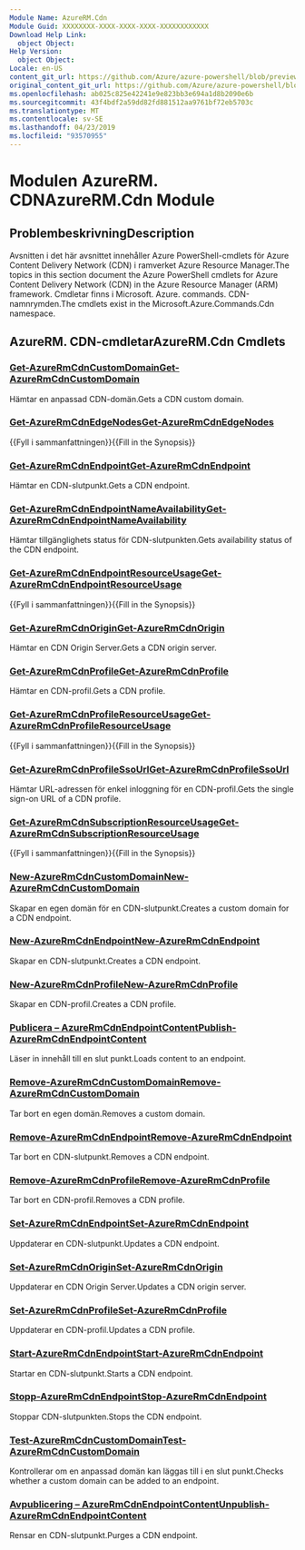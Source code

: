 ```yaml
---
Module Name: AzureRM.Cdn
Module Guid: XXXXXXXX-XXXX-XXXX-XXXX-XXXXXXXXXXXX
Download Help Link:
  object Object: 
Help Version:
  object Object: 
Locale: en-US
content_git_url: https://github.com/Azure/azure-powershell/blob/preview/src/ResourceManager/Cdn/Commands.Cdn/help/AzureRM.Cdn.md
original_content_git_url: https://github.com/Azure/azure-powershell/blob/preview/src/ResourceManager/Cdn/Commands.Cdn/help/AzureRM.Cdn.md
ms.openlocfilehash: ab025c825e42241e9e823bb3e694a1d8b2090e6b
ms.sourcegitcommit: 43f4bdf2a59dd82fd881512aa9761bf72eb5703c
ms.translationtype: MT
ms.contentlocale: sv-SE
ms.lasthandoff: 04/23/2019
ms.locfileid: "93570955"
---
```

# <span data-ttu-id="6aacc-101">Modulen AzureRM. CDN</span><span class="sxs-lookup"><span data-stu-id="6aacc-101">AzureRM.Cdn Module</span></span>
## <span data-ttu-id="6aacc-102">Problembeskrivning</span><span class="sxs-lookup"><span data-stu-id="6aacc-102">Description</span></span>
<span data-ttu-id="6aacc-103">Avsnitten i det här avsnittet innehåller Azure PowerShell-cmdlets för Azure Content Delivery Network (CDN) i ramverket Azure Resource Manager.</span><span class="sxs-lookup"><span data-stu-id="6aacc-103">The topics in this section document the Azure PowerShell cmdlets for Azure Content Delivery Network (CDN) in the Azure Resource Manager (ARM) framework.</span></span> <span data-ttu-id="6aacc-104">Cmdletar finns i Microsoft. Azure. commands. CDN-namnrymden.</span><span class="sxs-lookup"><span data-stu-id="6aacc-104">The cmdlets exist in the Microsoft.Azure.Commands.Cdn namespace.</span></span>

## <span data-ttu-id="6aacc-105">AzureRM. CDN-cmdletar</span><span class="sxs-lookup"><span data-stu-id="6aacc-105">AzureRM.Cdn Cmdlets</span></span>
### [<span data-ttu-id="6aacc-106">Get-AzureRmCdnCustomDomain</span><span class="sxs-lookup"><span data-stu-id="6aacc-106">Get-AzureRmCdnCustomDomain</span></span>](Get-AzureRmCdnCustomDomain.md)
<span data-ttu-id="6aacc-107">Hämtar en anpassad CDN-domän.</span><span class="sxs-lookup"><span data-stu-id="6aacc-107">Gets a CDN custom domain.</span></span>

### [<span data-ttu-id="6aacc-108">Get-AzureRmCdnEdgeNodes</span><span class="sxs-lookup"><span data-stu-id="6aacc-108">Get-AzureRmCdnEdgeNodes</span></span>](Get-AzureRmCdnEdgeNodes.md)
<span data-ttu-id="6aacc-109">{{Fyll i sammanfattningen}}</span><span class="sxs-lookup"><span data-stu-id="6aacc-109">{{Fill in the Synopsis}}</span></span>

### [<span data-ttu-id="6aacc-110">Get-AzureRmCdnEndpoint</span><span class="sxs-lookup"><span data-stu-id="6aacc-110">Get-AzureRmCdnEndpoint</span></span>](Get-AzureRmCdnEndpoint.md)
<span data-ttu-id="6aacc-111">Hämtar en CDN-slutpunkt.</span><span class="sxs-lookup"><span data-stu-id="6aacc-111">Gets a CDN endpoint.</span></span>

### [<span data-ttu-id="6aacc-112">Get-AzureRmCdnEndpointNameAvailability</span><span class="sxs-lookup"><span data-stu-id="6aacc-112">Get-AzureRmCdnEndpointNameAvailability</span></span>](Get-AzureRmCdnEndpointNameAvailability.md)
<span data-ttu-id="6aacc-113">Hämtar tillgänglighets status för CDN-slutpunkten.</span><span class="sxs-lookup"><span data-stu-id="6aacc-113">Gets availability status of the CDN endpoint.</span></span>

### [<span data-ttu-id="6aacc-114">Get-AzureRmCdnEndpointResourceUsage</span><span class="sxs-lookup"><span data-stu-id="6aacc-114">Get-AzureRmCdnEndpointResourceUsage</span></span>](Get-AzureRmCdnEndpointResourceUsage.md)
<span data-ttu-id="6aacc-115">{{Fyll i sammanfattningen}}</span><span class="sxs-lookup"><span data-stu-id="6aacc-115">{{Fill in the Synopsis}}</span></span>

### [<span data-ttu-id="6aacc-116">Get-AzureRmCdnOrigin</span><span class="sxs-lookup"><span data-stu-id="6aacc-116">Get-AzureRmCdnOrigin</span></span>](Get-AzureRmCdnOrigin.md)
<span data-ttu-id="6aacc-117">Hämtar en CDN Origin Server.</span><span class="sxs-lookup"><span data-stu-id="6aacc-117">Gets a CDN origin server.</span></span>

### [<span data-ttu-id="6aacc-118">Get-AzureRmCdnProfile</span><span class="sxs-lookup"><span data-stu-id="6aacc-118">Get-AzureRmCdnProfile</span></span>](Get-AzureRmCdnProfile.md)
<span data-ttu-id="6aacc-119">Hämtar en CDN-profil.</span><span class="sxs-lookup"><span data-stu-id="6aacc-119">Gets a CDN profile.</span></span>

### [<span data-ttu-id="6aacc-120">Get-AzureRmCdnProfileResourceUsage</span><span class="sxs-lookup"><span data-stu-id="6aacc-120">Get-AzureRmCdnProfileResourceUsage</span></span>](Get-AzureRmCdnProfileResourceUsage.md)
<span data-ttu-id="6aacc-121">{{Fyll i sammanfattningen}}</span><span class="sxs-lookup"><span data-stu-id="6aacc-121">{{Fill in the Synopsis}}</span></span>

### [<span data-ttu-id="6aacc-122">Get-AzureRmCdnProfileSsoUrl</span><span class="sxs-lookup"><span data-stu-id="6aacc-122">Get-AzureRmCdnProfileSsoUrl</span></span>](Get-AzureRmCdnProfileSsoUrl.md)
<span data-ttu-id="6aacc-123">Hämtar URL-adressen för enkel inloggning för en CDN-profil.</span><span class="sxs-lookup"><span data-stu-id="6aacc-123">Gets the single sign-on URL of a CDN profile.</span></span>

### [<span data-ttu-id="6aacc-124">Get-AzureRmCdnSubscriptionResourceUsage</span><span class="sxs-lookup"><span data-stu-id="6aacc-124">Get-AzureRmCdnSubscriptionResourceUsage</span></span>](Get-AzureRmCdnSubscriptionResourceUsage.md)
<span data-ttu-id="6aacc-125">{{Fyll i sammanfattningen}}</span><span class="sxs-lookup"><span data-stu-id="6aacc-125">{{Fill in the Synopsis}}</span></span>

### [<span data-ttu-id="6aacc-126">New-AzureRmCdnCustomDomain</span><span class="sxs-lookup"><span data-stu-id="6aacc-126">New-AzureRmCdnCustomDomain</span></span>](New-AzureRmCdnCustomDomain.md)
<span data-ttu-id="6aacc-127">Skapar en egen domän för en CDN-slutpunkt.</span><span class="sxs-lookup"><span data-stu-id="6aacc-127">Creates a custom domain for a CDN endpoint.</span></span>

### [<span data-ttu-id="6aacc-128">New-AzureRmCdnEndpoint</span><span class="sxs-lookup"><span data-stu-id="6aacc-128">New-AzureRmCdnEndpoint</span></span>](New-AzureRmCdnEndpoint.md)
<span data-ttu-id="6aacc-129">Skapar en CDN-slutpunkt.</span><span class="sxs-lookup"><span data-stu-id="6aacc-129">Creates a CDN endpoint.</span></span>

### [<span data-ttu-id="6aacc-130">New-AzureRmCdnProfile</span><span class="sxs-lookup"><span data-stu-id="6aacc-130">New-AzureRmCdnProfile</span></span>](New-AzureRmCdnProfile.md)
<span data-ttu-id="6aacc-131">Skapar en CDN-profil.</span><span class="sxs-lookup"><span data-stu-id="6aacc-131">Creates a CDN profile.</span></span>

### [<span data-ttu-id="6aacc-132">Publicera – AzureRmCdnEndpointContent</span><span class="sxs-lookup"><span data-stu-id="6aacc-132">Publish-AzureRmCdnEndpointContent</span></span>](Publish-AzureRmCdnEndpointContent.md)
<span data-ttu-id="6aacc-133">Läser in innehåll till en slut punkt.</span><span class="sxs-lookup"><span data-stu-id="6aacc-133">Loads content to an endpoint.</span></span>

### [<span data-ttu-id="6aacc-134">Remove-AzureRmCdnCustomDomain</span><span class="sxs-lookup"><span data-stu-id="6aacc-134">Remove-AzureRmCdnCustomDomain</span></span>](Remove-AzureRmCdnCustomDomain.md)
<span data-ttu-id="6aacc-135">Tar bort en egen domän.</span><span class="sxs-lookup"><span data-stu-id="6aacc-135">Removes a custom domain.</span></span>

### [<span data-ttu-id="6aacc-136">Remove-AzureRmCdnEndpoint</span><span class="sxs-lookup"><span data-stu-id="6aacc-136">Remove-AzureRmCdnEndpoint</span></span>](Remove-AzureRmCdnEndpoint.md)
<span data-ttu-id="6aacc-137">Tar bort en CDN-slutpunkt.</span><span class="sxs-lookup"><span data-stu-id="6aacc-137">Removes a CDN endpoint.</span></span>

### [<span data-ttu-id="6aacc-138">Remove-AzureRmCdnProfile</span><span class="sxs-lookup"><span data-stu-id="6aacc-138">Remove-AzureRmCdnProfile</span></span>](Remove-AzureRmCdnProfile.md)
<span data-ttu-id="6aacc-139">Tar bort en CDN-profil.</span><span class="sxs-lookup"><span data-stu-id="6aacc-139">Removes a CDN profile.</span></span>

### [<span data-ttu-id="6aacc-140">Set-AzureRmCdnEndpoint</span><span class="sxs-lookup"><span data-stu-id="6aacc-140">Set-AzureRmCdnEndpoint</span></span>](Set-AzureRmCdnEndpoint.md)
<span data-ttu-id="6aacc-141">Uppdaterar en CDN-slutpunkt.</span><span class="sxs-lookup"><span data-stu-id="6aacc-141">Updates a CDN endpoint.</span></span>

### [<span data-ttu-id="6aacc-142">Set-AzureRmCdnOrigin</span><span class="sxs-lookup"><span data-stu-id="6aacc-142">Set-AzureRmCdnOrigin</span></span>](Set-AzureRmCdnOrigin.md)
<span data-ttu-id="6aacc-143">Uppdaterar en CDN Origin Server.</span><span class="sxs-lookup"><span data-stu-id="6aacc-143">Updates a CDN origin server.</span></span>

### [<span data-ttu-id="6aacc-144">Set-AzureRmCdnProfile</span><span class="sxs-lookup"><span data-stu-id="6aacc-144">Set-AzureRmCdnProfile</span></span>](Set-AzureRmCdnProfile.md)
<span data-ttu-id="6aacc-145">Uppdaterar en CDN-profil.</span><span class="sxs-lookup"><span data-stu-id="6aacc-145">Updates a CDN profile.</span></span>

### [<span data-ttu-id="6aacc-146">Start-AzureRmCdnEndpoint</span><span class="sxs-lookup"><span data-stu-id="6aacc-146">Start-AzureRmCdnEndpoint</span></span>](Start-AzureRmCdnEndpoint.md)
<span data-ttu-id="6aacc-147">Startar en CDN-slutpunkt.</span><span class="sxs-lookup"><span data-stu-id="6aacc-147">Starts a CDN endpoint.</span></span>

### [<span data-ttu-id="6aacc-148">Stopp-AzureRmCdnEndpoint</span><span class="sxs-lookup"><span data-stu-id="6aacc-148">Stop-AzureRmCdnEndpoint</span></span>](Stop-AzureRmCdnEndpoint.md)
<span data-ttu-id="6aacc-149">Stoppar CDN-slutpunkten.</span><span class="sxs-lookup"><span data-stu-id="6aacc-149">Stops the CDN endpoint.</span></span>

### [<span data-ttu-id="6aacc-150">Test-AzureRmCdnCustomDomain</span><span class="sxs-lookup"><span data-stu-id="6aacc-150">Test-AzureRmCdnCustomDomain</span></span>](Test-AzureRmCdnCustomDomain.md)
<span data-ttu-id="6aacc-151">Kontrollerar om en anpassad domän kan läggas till i en slut punkt.</span><span class="sxs-lookup"><span data-stu-id="6aacc-151">Checks whether a custom domain can be added to an endpoint.</span></span>

### [<span data-ttu-id="6aacc-152">Avpublicering – AzureRmCdnEndpointContent</span><span class="sxs-lookup"><span data-stu-id="6aacc-152">Unpublish-AzureRmCdnEndpointContent</span></span>](Unpublish-AzureRmCdnEndpointContent.md)
<span data-ttu-id="6aacc-153">Rensar en CDN-slutpunkt.</span><span class="sxs-lookup"><span data-stu-id="6aacc-153">Purges a CDN endpoint.</span></span>

